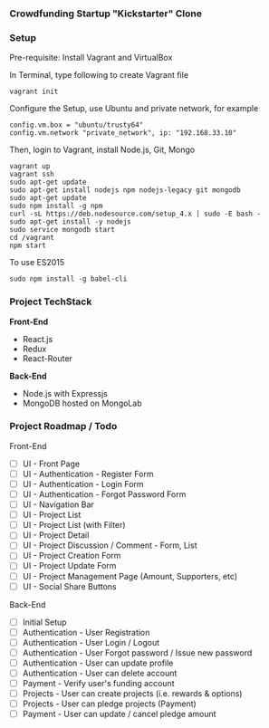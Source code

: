### Crowdfunding Startup "Kickstarter" Clone

### Setup
Pre-requisite: Install Vagrant and VirtualBox

In Terminal, type following to create Vagrant file
```
vagrant init
```
Configure the Setup, use Ubuntu and private network, for example
```
config.vm.box = "ubuntu/trusty64"
config.vm.network "private_network", ip: "192.168.33.10"
```

Then, login to Vagrant, install Node.js, Git, Mongo
```
vagrant up
vagrant ssh
sudo apt-get update
sudo apt-get install nodejs npm nodejs-legacy git mongodb
sudo apt-get update
sudo npm install -g npm
curl -sL https://deb.nodesource.com/setup_4.x | sudo -E bash -
sudo apt-get install -y nodejs
sudo service mongodb start
cd /vagrant
npm start
```

To use ES2015
```
sudo npm install -g babel-cli
```

### Project TechStack

**Front-End**
- React.js
- Redux
- React-Router

**Back-End**
- Node.js with Expressjs
- MongoDB hosted on MongoLab

### Project Roadmap / Todo
Front-End
- [ ] UI - Front Page
- [ ] UI - Authentication - Register Form
- [ ] UI - Authentication - Login Form
- [ ] UI - Authentication - Forgot Password Form
- [ ] UI - Navigation Bar
- [ ] UI - Project List
- [ ] UI - Project List (with Filter)
- [ ] UI - Project Detail
- [ ] UI - Project Discussion / Comment - Form, List
- [ ] UI - Project Creation Form
- [ ] UI - Project Update Form
- [ ] UI - Project Management Page (Amount, Supporters, etc)
- [ ] UI - Social Share Buttons

Back-End
- [ ] Initial Setup
- [ ] Authentication - User Registration
- [ ] Authentication - User Login / Logout
- [ ] Authentication - User Forgot password / Issue new password
- [ ] Authentication - User can update profile
- [ ] Authentication - User can delete account
- [ ] Payment - Verify user's funding account
- [ ] Projects - User can create projects (i.e. rewards & options)
- [ ] Projects - User can pledge projects (Payment)
- [ ] Payment - User can update / cancel pledge amount
